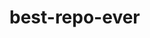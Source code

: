 # best-repo-ever
<!-- just adding comments:  this is cool -->
<!-- adding more comments:  causing conflict -->
